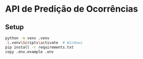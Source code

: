 # API de Predição de Ocorrências

## Setup
```bash
python -m venv .venv
.\.venv\Scripts\activate  # Windows
pip install -r requirements.txt
copy .env.example .env

